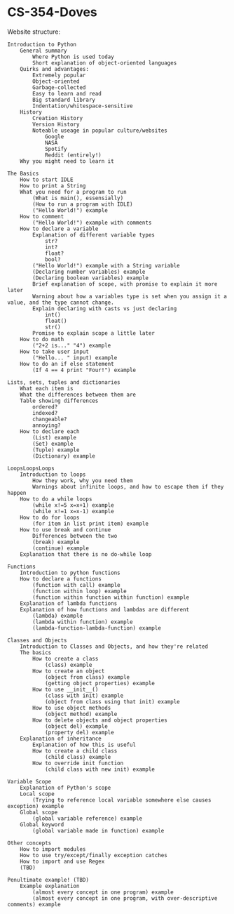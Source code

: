 # CS-354-Doves

Website structure:

    Introduction to Python
        General summary
            Where Python is used today
            Short explanation of object-oriented languages
        Quirks and advantages:
            Extremely popular
            Object-oriented
            Garbage-collected
            Easy to learn and read
            Big standard library
            Indentation/whitespace-sensitive
        History
            Creation History
            Version History
            Noteable useage in popular culture/websites
                Google
                NASA
                Spotify
                Reddit (entirely!)
        Why you might need to learn it
        
    The Basics
        How to start IDLE
        How to print a String
        What you need for a program to run
            (What is main(), essensially)
            (How to run a program with IDLE)
            ("Hello World!") example
        How to comment
            ("Hello World!") example with comments
        How to declare a variable
            Explanation of different variable types
                str?
                int?
                float?
                bool?
            ("Hello World!") example with a String variable
            (Declaring number variables) example
            (Declaring boolean variables) example
            Brief explanation of scope, with promise to explain it more later
            Warning about how a variables type is set when you assign it a value, and the type cannot change.
            Explain declaring with casts vs just declaring
                int()
                float()
                str()
            Promise to explain scope a little later
        How to do math
            ("2+2 is..." "4") example
        How to take user input
            ("Hello... " input) example
        How to do an if else statement
            (If 4 == 4 print "Four!") example
            
    Lists, sets, tuples and dictionaries
        What each item is
        What the differences between them are
        Table showing differences
            ordered?
            indexed?
            changeable?
            annoying?
        How to declare each
            (List) example
            (Set) example
            (Tuple) example
            (Dictionary) example
            
    LoopsLoopsLoops
        Introduction to loops
            How they work, why you need them
            Warnings about infinite loops, and how to escape them if they happen
        How to do a while loops
            (while x!=5 x=x+1) example
            (while x!=1 x=x-1) example
        How to do for loops
            (for item in list print item) example
        How to use break and continue
            Differences between the two
            (break) example
            (continue) example
        Explanation that there is no do-while loop
        
    Functions
        Introduction to python functions
        How to declare a functions
            (function with call) example
            (function within loop) example
            (function within function within function) example
        Explanation of lambda functions
        Explanation of how functions and lambdas are different
            (lambda) example
            (lambda within function) example
            (lambda-function-lambda-function) example
            
    Classes and Objects
        Introduction to Classes and Objects, and how they're related
        The basics
            How to create a class
                (class) example
            How to create an object
                (object from class) example 
                (getting object properties) example
            How to use __init__()
                (class with init) example
                (object from class using that init) example
            How to use object methods
                (object method) example
            How to delete objects and object properties
                (object del) example
                (property del) example
        Explanation of inheritance
            Explanation of how this is useful
            How to create a child class
                (child class) example
            How to override init function
                (child class with new init) example
                
    Variable Scope
        Explanation of Python's scope
        Local scope
            (Trying to reference local variable somewhere else causes exception) example
        Global scope
            (global variable reference) example
        Global keyword
            (global variable made in function) example
            
    Other concepts
        How to import modules
        How to use try/except/finally exception catches
        How to import and use Regex
        (TBD)
        
    Penultimate example! (TBD)
        Example explanation
            (almost every concept in one program) example
            (almost every concept in one program, with over-descriptive comments) example